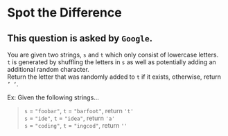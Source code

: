 # Spot the Difference

## This question is asked by `Google`.  

You are given two strings, `s` and `t` which only consist of lowercase letters.   
`t` is generated by shuffling the letters in `s` as well as potentially adding an additional random character.  
Return the letter that was randomly added to `t` if it exists, otherwise, return `’ ‘`.  


Ex: Given the following strings...  

>`s` = `"foobar"`, `t` = `"barfoot"`, return `'t'`  
`s` = `"ide"`, `t` = `"idea"`, return `'a'`  
`s` = `"coding"`, `t` = `"ingcod"`, return `''`